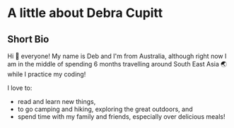 A little about Debra Cupitt
=======

## Short Bio
Hi  🙋 everyone! My name is Deb and I'm from Australia, although right now I am in the middle of spending 6 months travelling around South East Asia :earth_asia: while I practice my coding!

I love to:
- read and learn new things,
- to go camping and hiking, exploring the great outdoors, and
- spend time with my family and friends, especially over delicious meals!
